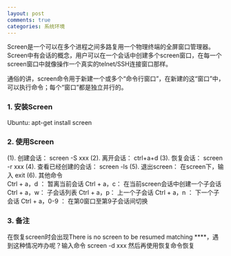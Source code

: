 ```yaml
---
layout: post
comments: true
categories: 系统环境
---
```


Screen是一个可以在多个进程之间多路复用一个物理终端的全屏窗口管理器。Screen中有会话的概念，用户可以在一个会话中创建多个screen窗口，在每一个screen窗口中就像操作一个真实的telnet/SSH连接窗口那样。

通俗的讲，screen命令用于新建一个或多个“命令行窗口”，在新建的这“窗口”中，可以执行命令；每个“窗口”都是独立并行的。
### 1. 安装Screen
Ubuntu:         apt-get install screen
### 2. 使用Screen

(1). 创建会话：   screen -S xxx 
(2). 离开会话：   ctrl+a+d 
(3). 恢复会话：   screen -r xxx 
(4). 查看已经创建的会话：   screen -ls 
(5). 退出screen：   在screen下，输入 exit 
(6). 其他命令   
Ctrl + a，d ：   暂离当前会话 
Ctrl + a，c：   在当前screen会话中创建一个子会话 
Ctrl + a，w：   子会话列表 
Ctrl + a，p：   上一个子会话 
Ctrl + a，n ：   下一个子会话 
Ctrl + a，0-9 ：   在第0窗口至第9子会话间切换
### 3. 备注
在恢复screen时会出现There is no screen to be resumed matching ****，遇到这种情况咋办呢？输入命令
screen -d xxx
然后再使用恢复命令恢复

